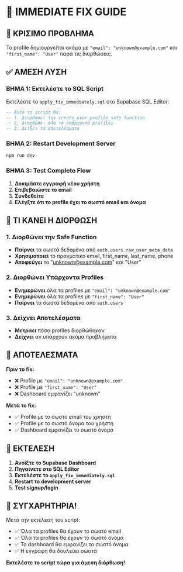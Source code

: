 # 🚨 IMMEDIATE FIX GUIDE

## 🚨 ΚΡΙΣΙΜΟ ΠΡΟΒΛΗΜΑ
Το profile δημιουργείται ακόμα με `"email": "unknown@example.com"` και `"first_name": "User"` παρά τις διορθώσεις.

## ✅ ΑΜΕΣΗ ΛΥΣΗ

### ΒΗΜΑ 1: Εκτελέστε το SQL Script
Εκτελέστε το `apply_fix_immediately.sql` στο Supabase SQL Editor:

```sql
-- Αυτό το script θα:
-- 1. Διορθώσει την create_user_profile_safe function
-- 2. Διορθώσει όλα τα υπάρχοντα profiles
-- 3. Δείξει τα αποτελέσματα
```

### ΒΗΜΑ 2: Restart Development Server
```bash
npm run dev
```

### ΒΗΜΑ 3: Test Complete Flow
1. **Δοκιμάστε εγγραφή νέου χρήστη**
2. **Επιβεβαιώστε το email**
3. **Συνδεθείτε**
4. **Ελέγξτε ότι το profile έχει το σωστό email και όνομα**

## 🔧 ΤΙ ΚΑΝΕΙ Η ΔΙΟΡΘΩΣΗ

### 1. Διορθώνει την Safe Function
- **Παίρνει** τα σωστά δεδομένα από `auth.users.raw_user_meta_data`
- **Χρησιμοποιεί** το πραγματικό email, first_name, last_name, phone
- **Αποφεύγει** το "unknown@example.com" και "User"

### 2. Διορθώνει Υπάρχοντα Profiles
- **Ενημερώνει** όλα τα profiles με `"email": "unknown@example.com"`
- **Ενημερώνει** όλα τα profiles με `"first_name": "User"`
- **Παίρνει** τα σωστά δεδομένα από `auth.users`

### 3. Δείχνει Αποτελέσματα
- **Μετράει** πόσα profiles διορθώθηκαν
- **Δείχνει** αν υπάρχουν ακόμα προβλήματα

## 🎯 ΑΠΟΤΕΛΕΣΜΑΤΑ

**Πριν το fix:**
- ❌ Profile με `"email": "unknown@example.com"`
- ❌ Profile με `"first_name": "User"`
- ❌ Dashboard εμφανίζει "unknown"

**Μετά το fix:**
- ✅ Profile με το σωστό email του χρήστη
- ✅ Profile με το σωστό όνομα του χρήστη
- ✅ Dashboard εμφανίζει το σωστό όνομα

## 🚀 ΕΚΤΕΛΕΣΗ

1. **Ανοίξτε το Supabase Dashboard**
2. **Πηγαίνετε στο SQL Editor**
3. **Εκτελέστε το `apply_fix_immediately.sql`**
4. **Restart το development server**
5. **Test signup/login**

## 🎉 ΣΥΓΧΑΡΗΤΗΡΙΑ!

Μετά την εκτέλεση του script:
- ✅ Όλα τα profiles θα έχουν το σωστό email
- ✅ Όλα τα profiles θα έχουν το σωστό όνομα
- ✅ Το dashboard θα εμφανίζει το σωστό όνομα
- ✅ Η εγγραφή θα δουλεύει σωστά

**Εκτελέστε το script τώρα για άμεση διόρθωση!**

